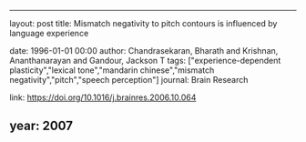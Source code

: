 ---
layout: post
title: Mismatch negativity to pitch contours is influenced by language experience

date: 1996-01-01 00:00
author: Chandrasekaran, Bharath and Krishnan, Ananthanarayan and Gandour, Jackson T
tags: ["experience-dependent plasticity","lexical tone","mandarin chinese","mismatch negativity","pitch","speech perception"]
journal: Brain Research

link: https://doi.org/10.1016/j.brainres.2006.10.064

year: 2007
----